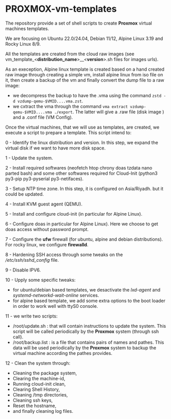 # PROXMOX-vm-templates

The repository provide a set of shell scripts to create **Proxmox** virtual machines templates.

We are focusing on Ubuntu 22.0/24.04, Debian 11/12, Alpine Linux 3.19 and Rocky Linux 8/9.

All the templates are created from the cloud raw images (see vm_template_<**distribution_name**>__<**version**>.sh files for images urls). 

As an exeception, Alpine linux template is created based on a hand created raw image through creating a simple vm, install alpine linux from iso file on it, then create a backup of the vm and finally convert the dump file to a raw image:
- we decompress the backup to have the .vma using the command `zstd -d vzdump-qemu-$VMID....vma.zst`. 
- we cxtract the vma through the command `vma extract vzdump-qemu-$VMID....vma ./export`. The latter will give a .raw file (disk image ) and a .conf file (VM Config).

Once the virtual machines, that we will use as templates, are created, we execute a script to prepare a template. This script intend to:

0 - Identify the linux distribution and version. In this step, we expand the virtual disk if we want to have more disk space.

1 - Update the system.

2 - Install required softwares (neofetch htop chrony doas tzdata nano parted bash) and some other softwares required for Cloud-Init (python3 py3-pip py3-pyserial py3-netifaces).

3 - Setup NTP time zone. In this step, it is configured on Asia/Riyadh. but it could be updated.

4 - Install KVM guest agent (QEMU).

5 - Install and configure cloud-init (in particular for Alpine Linux).

6 - Configure doas in particular for Alpine Linux). Here we choose to get doas access without password prompt.

7 - Configure the **ufw** firewall (for ubuntu, alpine and debian distributions). For rocky linux, we configure **firewalld**.

8 - Hardening SSH access through some tweaks on the */etc/ssh/sshd_config* file.

9 - Disable IPV6.

10 - Upply some specific tweaks:
  - for ubuntu/debian based templates, we desactivate the *lxd-agent* and *systemd-networkd-wait-online* services.
  - for alpine based template, we add some extra options to the boot loader in order to work well with ttyS0 console.
  
11 - we write two scripts:
  - /root/update.sh : that will contain instructions to update the system. This script will be called periodically by the **Proxmox** system (through ssh call).
  - /root/backup.list : is a file that contains pairs of names and pathes. This data will be used periodically by the **Proxmox** system to backup the virtual machine according the pathes provides.
  
12 - Clean the system through:
  - Cleaning the package system,
  - Clearing the machine-id,
  - Running cloud-init clean,
  - Clearing Shell History,
  - Cleaning /tmp directories,
  - Cleaning ssh keys,
  - Reset the hostname,
  - and finally cleaning log files.

  
